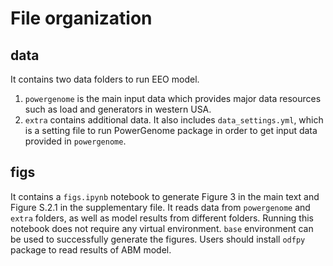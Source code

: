 # File organization

## data

It contains two data folders to run EEO model.

1. `powergenome` is the main input data which provides major data resources such as load and generators in western USA.
2. `extra` contains additional data. It also includes `data_settings.yml`, which is a setting file to run PowerGenome package in order to get input data provided in `powergenome`.

## figs

It contains a `figs.ipynb` notebook to generate Figure 3 in the main text and Figure S.2.1 in the supplementary file. It reads data from `powergenome` and `extra` folders, as well as model results from different folders. Running this notebook does not require any virtual environment. `base` environment can be used to successfully generate the figures. Users should install `odfpy` package to read results of ABM model.
